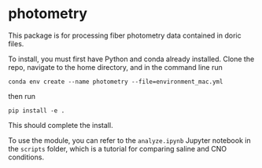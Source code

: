 # photometry

This package is for processing fiber photometry data contained in doric files. 

To install, you must first have Python and conda already installed. Clone the repo, navigate to the home directory, and in the command line run 

```
conda env create --name photometry --file=environment_mac.yml
```

then run 

```
pip install -e .
```

This should complete the install. 

To use the module, you can refer to the ```analyze.ipynb``` Jupyter notebook in the ```scripts``` folder, which is a tutorial for comparing saline and CNO conditions. 

